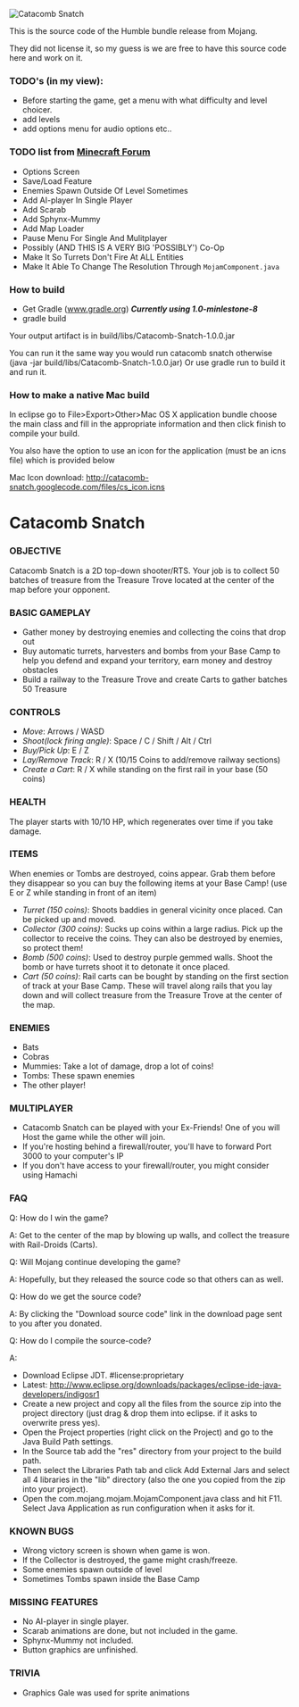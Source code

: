 ![Catacomb Snatch](http://i.imgur.com/uSFJF.png)

This is the source code of the Humble bundle release from Mojang.

They did not license it, so my guess is we are free to have this source code here and work on it.

### TODO's (in my view):
* Before starting the game, get a menu with what difficulty and level choicer.
* add levels
* add options menu for audio options etc..

### TODO list from [Minecraft Forum](http://www.minecraftforum.net/topic/1042382-the-unofficial-catacomb-snatch-patch/)
* Options Screen
* Save/Load Feature
* Enemies Spawn Outside Of Level Sometimes
* Add AI-player In Single Player
* Add Scarab
* Add Sphynx-Mummy
* Add Map Loader
* Pause Menu For Single And Mulitplayer
* Possibly (AND THIS IS A VERY BIG 'POSSIBLY') Co-Op
* Make It So Turrets Don't Fire At ALL Entities
* Make It Able To Change The Resolution Through `MojamComponent.java`

### How to build

* Get Gradle (www.gradle.org) ***Currently using 1.0-minlestone-8***
* gradle build

Your output artifact is in build/libs/Catacomb-Snatch-1.0.0.jar

You can run it the same way you would run catacomb snatch otherwise (java -jar build/libs/Catacomb-Snatch-1.0.0.jar)
Or use gradle run to build it and run it.

### How to make a native Mac build

In eclipse go to
File>Export>Other>Mac OS X application bundle 
choose the main class and fill in the appropriate information and then click finish to compile your build.

You also have the option to use an icon for the application (must be an icns file) which is provided below

Mac Icon download: http://catacomb-snatch.googlecode.com/files/cs_icon.icns

Catacomb Snatch
===============

### OBJECTIVE
Catacomb Snatch is a 2D top-down shooter/RTS. Your job is to collect 50 batches of treasure from the Treasure Trove located at the center of the map before your opponent. 

### BASIC GAMEPLAY
* Gather money by destroying enemies and collecting the coins that drop out
* Buy automatic turrets, harvesters and bombs from your Base Camp to help you defend and expand your territory, earn money and destroy obstacles
* Build a railway to the Treasure Trove and create Carts to gather batches 50 Treasure

### CONTROLS

* *Move*:                       Arrows / WASD
* *Shoot(lock firing angle)*:   Space / C / Shift / Alt / Ctrl
* *Buy/Pick Up*:                E / Z
* *Lay/Remove Track*:           R / X (10/15 Coins to add/remove railway sections)
* *Create a Cart*:              R / X while standing on the first rail in your base (50 coins)

### HEALTH
The player starts with 10/10 HP, which regenerates over time if you take damage.

### ITEMS
When enemies or Tombs are destroyed, coins appear. Grab them before they disappear so you can buy the following items at your Base Camp! (use E or Z while standing in front of an item)

* *Turret (150 coins)*: Shoots baddies in general vicinity once placed. Can be picked up and         moved. 
* *Collector (300 coins)*: Sucks up coins within a large radius. Pick up the collector to receive the coins. They can also be destroyed by enemies, so protect them!
* *Bomb (500 coins)*: Used to destroy purple gemmed walls. Shoot the bomb or have turrets shoot it to detonate it once placed.
* *Cart (50 coins)*: Rail carts can be bought by standing on the first section of track at your Base Camp. These will travel along rails that you lay down and will collect treasure from the Treasure Trove at the center of the map.

### ENEMIES
* Bats
* Cobras
* Mummies: Take a lot of damage, drop a lot of coins!
* Tombs: These spawn enemies
* The other player!

### MULTIPLAYER
* Catacomb Snatch can be played with your Ex-Friends! One of you will Host the game while the other will join.
* If you're hosting behind a firewall/router, you'll have to forward Port 3000 to your computer's IP
* If you don't have access to your firewall/router, you might consider using Hamachi

### FAQ

Q: How do I win the game?

A: Get to the center of the map by blowing up walls, and collect the treasure with Rail-Droids (Carts).

Q: Will Mojang continue developing the game?

A: Hopefully, but they released the source code so that others can as well.

Q: How do we get the source code?

A: By clicking the "Download source code" link in the download page sent to you after you donated.

Q: How do I compile the source-code?

A: 

- Download Eclipse JDT. #license:proprietary 
- Latest: http://www.eclipse.org/downloads/packages/eclipse-ide-java-developers/indigosr1
- Create a new project and copy all the files from the source zip into the project directory (just drag & drop them into eclipse. if it asks to overwrite press yes). 
- Open the Project properties (right click on the Project) and go to the Java Build Path settings. 
- In the Source tab add the "res" directory from your project to the build path. 
- Then select the Libraries Path tab and click Add External Jars and select all 4 libraries in the "lib" directory (also the one you copied from the zip into your project). 
- Open the com.mojang.mojam.MojamComponent.java class and hit F11. Select Java Application as run configuration when it asks for it.

### KNOWN BUGS
* Wrong victory screen is shown when game is won.
* If the Collector is destroyed, the game might crash/freeze.
* Some enemies spawn outside of level
* Sometimes Tombs spawn inside the Base Camp
    
### MISSING FEATURES
* No AI-player in single player.
* Scarab animations are done, but not included in the game.
* Sphynx-Mummy not included.
* Button graphics are unfinished.

### TRIVIA
* Graphics Gale was used for sprite animations

